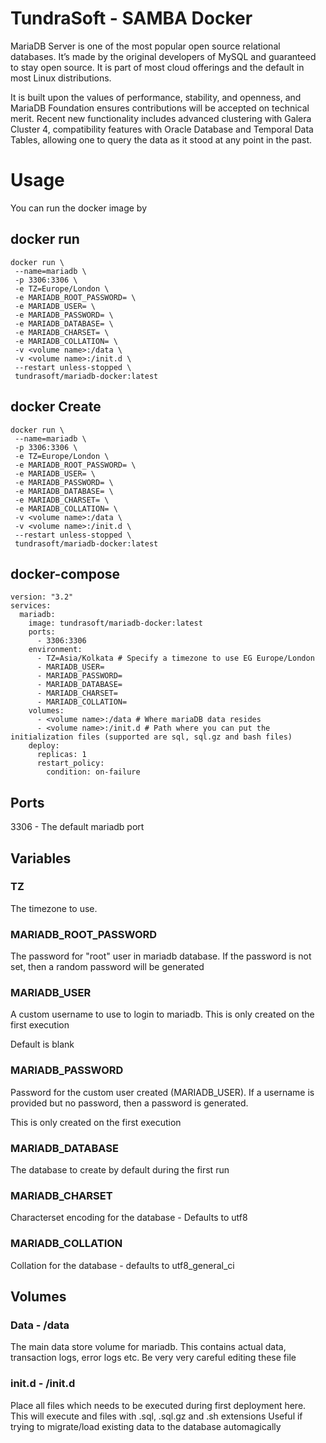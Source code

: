 # TundraSoft - SAMBA Docker

MariaDB Server is one of the most popular open source relational databases. It’s made by the original developers of MySQL and guaranteed to stay open source. It is part of most cloud offerings and the default in most Linux distributions.

It is built upon the values of performance, stability, and openness, and MariaDB Foundation ensures contributions will be accepted on technical merit. Recent new functionality includes advanced clustering with Galera Cluster 4, compatibility features with Oracle Database and Temporal Data Tables, allowing one to query the data as it stood at any point in the past.

# Usage

You can run the docker image by

## docker run

```
docker run \
 --name=mariadb \
 -p 3306:3306 \
 -e TZ=Europe/London \
 -e MARIADB_ROOT_PASSWORD= \
 -e MARIADB_USER= \
 -e MARIADB_PASSWORD= \
 -e MARIADB_DATABASE= \
 -e MARIADB_CHARSET= \
 -e MARIADB_COLLATION= \
 -v <volume name>:/data \
 -v <volume name>:/init.d \
 --restart unless-stopped \
 tundrasoft/mariadb-docker:latest
```

## docker Create

```
docker run \
 --name=mariadb \
 -p 3306:3306 \
 -e TZ=Europe/London \
 -e MARIADB_ROOT_PASSWORD= \
 -e MARIADB_USER= \
 -e MARIADB_PASSWORD= \
 -e MARIADB_DATABASE= \
 -e MARIADB_CHARSET= \
 -e MARIADB_COLLATION= \
 -v <volume name>:/data \
 -v <volume name>:/init.d \
 --restart unless-stopped \
 tundrasoft/mariadb-docker:latest
```

## docker-compose

```
version: "3.2"
services:
  mariadb:
    image: tundrasoft/mariadb-docker:latest
    ports:
      - 3306:3306
    environment:
      - TZ=Asia/Kolkata # Specify a timezone to use EG Europe/London
      - MARIADB_USER=
      - MARIADB_PASSWORD=
      - MARIADB_DATABASE=
      - MARIADB_CHARSET=
      - MARIADB_COLLATION=
    volumes:
      - <volume name>:/data # Where mariaDB data resides
      - <volume name>:/init.d # Path where you can put the initialization files (supported are sql, sql.gz and bash files)
    deploy:
      replicas: 1
      restart_policy:
        condition: on-failure
```

## Ports

3306 - The default mariadb port

## Variables

### TZ

The timezone to use.

### MARIADB_ROOT_PASSWORD

The password for "root" user in mariadb database. If the password is not set, then a random password will be generated

### MARIADB_USER

A custom username to use to login to mariadb. This is only created on the first execution

Default is blank

### MARIADB_PASSWORD

Password for the custom user created (MARIADB_USER). If a username is provided but no password, then a password is generated.

This is only created on the first execution

### MARIADB_DATABASE

The database to create by default during the first run

### MARIADB_CHARSET

Characterset encoding for the database - Defaults to utf8

### MARIADB_COLLATION

Collation for the database - defaults to utf8_general_ci

## Volumes

### Data - /data

The main data store volume for mariadb. This contains actual data, transaction logs, error logs etc.
Be very very careful editing these file

### init.d - /init.d

Place all files which needs to be executed during first deployment here. This will execute and files
with .sql, .sql.gz and .sh extensions
Useful if trying to migrate/load existing data to the database automagically
